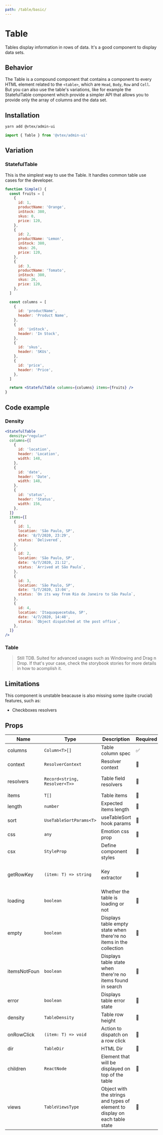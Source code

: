 ```yaml
---
path: /table/basic/
---
```


# Table

Tables display information in rows of data. It's a good component to display data sets.

## Behavior

The Table is a compound component that contains a component to every HTML element related to the `<table>`, which are `Head`, `Body`, `Row` and `Cell`. But you can also use the table's variations, like for example the StatefulTable component which provide a simpler API that allows you to provide only the array of columns and the data set.

## Installation

```sh isStatic
yarn add @vtex/admin-ui
```

```jsx isStatic
import { Table } from '@vtex/admin-ui'
```

## Variation

### StatefulTable

This is the simplest way to use the Table. It handles common table use cases for the developer.

```jsx
function Simple() {
  const fruits = [
    {
      id: 1,
      productName: 'Orange',
      inStock: 380,
      skus: 0,
      price: 120,
    },
    {
      id: 2,
      productName: 'Lemon',
      inStock: 380,
      skus: 26,
      price: 120,
    },
    {
      id: 3,
      productName: 'Tomato',
      inStock: 380,
      skus: 26,
      price: 120,
    },
  ]

  const columns = [
    {
      id: 'productName',
      header: 'Product Name',
    },
    {
      id: 'inStock',
      header: 'In Stock',
    },
    {
      id: 'skus',
      header: 'SKUs',
    },
    {
      id: 'price',
      header: 'Price',
    },
  ]

  return <StatefulTable columns={columns} items={fruits} />
}
```

## Code example

### Density

```jsx
<StatefulTable
  density="regular"
  columns={[
    {
      id: 'location',
      header: 'Location',
      width: 148,
    },
    {
      id: 'date',
      header: 'Date',
      width: 148,
    },
    {
      id: 'status',
      header: 'Status',
      width: 156,
    },
  ]}
  items={[
    {
      id: 1,
      location: 'São Paulo, SP',
      date: '8/7/2020, 23:29',
      status: `Delivered`,
    },
    {
      id: 2,
      location: 'São Paulo, SP',
      date: '6/7/2020, 21:12',
      status: `Arrived at São Paulo`,
    },
    {
      id: 3,
      location: 'São Paulo, SP',
      date: '5/7/2020, 13:04',
      status: `On its way from Rio de Janeiro to São Paulo`,
    },
    {
      id: 4,
      location: 'Itaquaquecetuba, SP',
      date: '4/7/2020, 14:48',
      status: `Object dispatched at the post office`,
    },
  ]}
/>
```

### Table

<blockquote palette="red">

Still TDB. Suited for advanced usages such as Windowing and Drag n Drop. If that's your case, check the storybook stories for more details in how to acomplish it.

</blockquote>

## Limitations

This component is unstable beacause is also missing some (quite crucial) features, such as:

- Checkboxes resolvers

## Props

| Name         | Type                          | Description                                                                 | Required | Default                              |
| ------------ | ----------------------------- | --------------------------------------------------------------------------- | -------- | ------------------------------------ |
| columns      | `Column<T>[]`                 | Table column spec                                                           | ✅       | -                                    |
| context      | `ResolverContext`             | Resolver context                                                            | 🚫       | -                                    |
| resolvers    | `Record<string, Resolver<T>>` | Table field resolvers                                                       | 🚫       | Table's default resolvers            |
| items        | `T[]`                         | Table items                                                                 | 🚫       | `[]`                                 |
| length       | `number`                      | Expected items length                                                       | 🚫       | `5`                                  |
| sort         | `UseTableSortParams<T>`       | useTableSort hook params                                                    | 🚫       | -                                    |
| css          | `any`                         | Emotion css prop                                                            | 🚫       | -                                    |
| csx          | `StyleProp`                   | Define component styles                                                     | 🚫       | {}                                   |
| getRowKey    | `(item: T) => string`         | Key extractor                                                               | 🚫       | Table's default key extractor        |
| loading      | `boolean`                     | Whether the table is loading or not                                         | 🚫       | `false`                              |
| empty        | `boolean`                     | Displays table empty state when there're no items in the collection         | 🚫       | `false`                              |
| itemsNotFoun | `boolean`                     | Displays table state when there're no items found in search                 | 🚫       | `false`                              |
| error        | `boolean`                     | Displays table error state                                                  | 🚫       | `false`                              |
| density      | `TableDensity`                | Table row height                                                            | 🚫       | `regular`                            |
| onRowClick   | `(item: T) => void`           | Action to dispatch on a row click                                           | 🚫       | -                                    |
| dir          | `TableDir`                    | HTML Dir                                                                    | 🚫       | ltr                                  |
| children     | `ReactNode`                   | Element that will be displayed on top of the table                          | 🚫       | -                                    |
| views        | `TableViewsType`              | Object with the strings and types of element to display on each table state | 🚫       | Table's default state fallback title |
